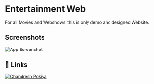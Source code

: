 
# Entertainment Web

For all Movies and Webshows. this is only demo and designed Website.

## Screenshots

![App Screenshot](../)

## 🔗 Links
[![Chandresh Pokiya](https://img.shields.io/badge/linkedin-0A66C2?style=for-the-badge&logo=linkedin&logoColor=white)](https://www.linkedin.com/in/chandresh-pokiya-1950751b7/)
